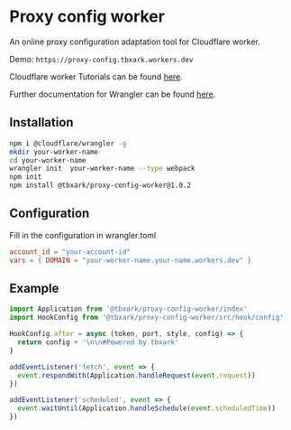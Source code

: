 # Proxy config worker

An online proxy configuration adaptation tool for Cloudflare worker.

Demo: `https://proxy-config.tbxark.workers.dev`

Cloudflare worker Tutorials can be found [here](https://developers.cloudflare.com/workers/tutorials).

Further documentation for Wrangler can be found [here](https://developers.cloudflare.com/workers/tooling/wrangler).



## Installation

```bash
npm i @cloudflare/wrangler -g
mkdir your-worker-name
cd your-worker-name
wrangler init  your-worker-name --type webpack
npm init
npm install @tbxark/proxy-config-worker@1.0.2

```

## Configuration

Fill in the configuration in wrangler.toml

```toml
account_id = "your-account-id"
vars = { DOMAIN = "your-worker-name.your-name.workers.dev" }
```


## Example

```javascript
import Application from '@tbxark/proxy-config-worker/index'
import HookConfig from '@tbxark/proxy-config-worker/src/hook/config'

HookConfig.after = async (token, port, style, config) => {
  return config + '\n\n#Powered by tbxark'
}

addEventListener('fetch', event => {
  event.respondWith(Application.handleRequest(event.request))
})

addEventListener('scheduled', event => {
  event.waitUntil(Application.handleSchedule(event.scheduledTime))
})

```